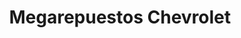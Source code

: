 ---
title: "Megarepuestos Chevrolet"
url: /barrios-unidos/megarepuestos-chevrolet/
shop: Autoteile
---
